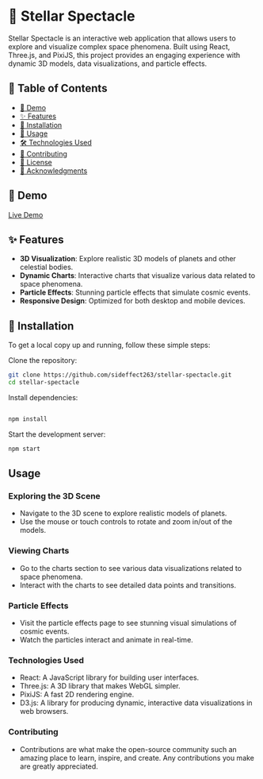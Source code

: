 # 🌌 Stellar Spectacle

Stellar Spectacle is an interactive web application that allows users to explore and visualize complex space phenomena. Built using React, Three.js, and PixiJS, this project provides an engaging experience with dynamic 3D models, data visualizations, and particle effects.

## 📑 Table of Contents
- [🎥 Demo](#demo)
- [✨ Features](#features)
- [🔧 Installation](#installation)
- [📖 Usage](#usage)
- [🛠️ Technologies Used](#technologies-used)
- [🤝 Contributing](#contributing)
- [📜 License](#license)
- [💬 Acknowledgments](#acknowledgments)

## 🎥 Demo
[Live Demo](https://stellar-spacetacle.onrender.com/)

## ✨ Features
- **3D Visualization**: Explore realistic 3D models of planets and other celestial bodies.
- **Dynamic Charts**: Interactive charts that visualize various data related to space phenomena.
- **Particle Effects**: Stunning particle effects that simulate cosmic events.
- **Responsive Design**: Optimized for both desktop and mobile devices.

## 🔧 Installation
To get a local copy up and running, follow these simple steps:

Clone the repository:
```bash
git clone https://github.com/sideffect263/stellar-spectacle.git
cd stellar-spectacle
```
Install dependencies:


```bash

npm install

```

Start the development server:

```bash
npm start

```


## Usage
### Exploring the 3D Scene
- Navigate to the 3D scene to explore realistic models of planets.
- Use the mouse or touch controls to rotate and zoom in/out of the models.

### Viewing Charts
- Go to the charts section to see various data visualizations related to space phenomena.
- Interact with the charts to see detailed data points and transitions.
### Particle Effects
- Visit the particle effects page to see stunning visual simulations of cosmic events.
- Watch the particles interact and animate in real-time.
### Technologies Used
- React: A JavaScript library for building user interfaces.
- Three.js: A 3D library that makes WebGL simpler.
- PixiJS: A fast 2D rendering engine.
- D3.js: A library for producing dynamic, interactive data visualizations in web browsers.
### Contributing
- Contributions are what make the open-source community such an amazing place to learn, inspire, and create. Any contributions you make are greatly appreciated.

